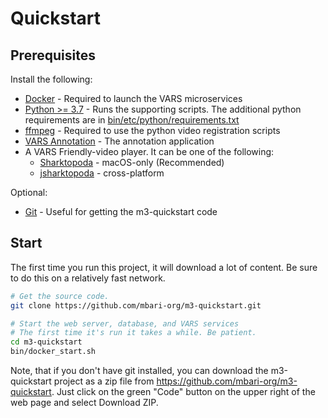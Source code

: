 # Quickstart

## Prerequisites

Install the following:

- [Docker](https://www.docker.com) - Required to launch the VARS microservices
- [Python >= 3.7](https://www.python.org) - Runs the supporting scripts. The additional python requirements are in [bin/etc/python/requirements.txt](https://github.com/mbari-org/m3-quickstart/blob/main/bin/etc/python/requirements.txt)
- [ffmpeg](https://ffmpeg.org) - Required to use the python video registration scripts
- [VARS Annotation](https://github.com/mbari-org/vars-annotation/releases) - The annotation application
- A VARS Friendly-video player. It can be one of the following:
  - [Sharktopoda](https://github.com/mbari-org/Sharktopoda/releases) - macOS-only (Recommended)
  - [jsharktopoda](https://github.com/mbari-org/jsharktopoda/releases) - cross-platform

Optional:

- [Git](https://git-scm.com/) - Useful for getting the m3-quickstart code

## Start

The first time you run this project, it will download a lot of content. Be sure to do this on a relatively fast network.

```sh
# Get the source code.
git clone https://github.com/mbari-org/m3-quickstart.git  

# Start the web server, database, and VARS services
# The first time it's run it takes a while. Be patient.
cd m3-quickstart
bin/docker_start.sh
```

Note, that if you don't have git installed, you can download the m3-quickstart project as a zip file from <https://github.com/mbari-org/m3-quickstart>. Just click on the green "Code" button on the upper right of the web page and select Download ZIP.
